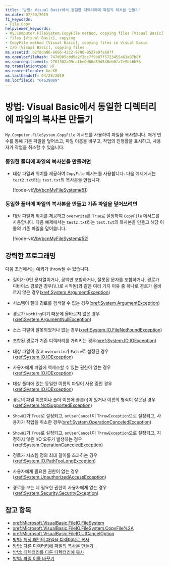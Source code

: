 ```yaml
---
title: '방법: Visual Basic에서 동일한 디렉터리에 파일의 복사본 만들기'
ms.date: 07/20/2015
f1_keywords:
- File.Copy
helpviewer_keywords:
- My.Computer.FileSystem.CopyFile method, copying files [Visual Basic]
- files [Visual Basic], copying
- CopyFile method [Visual Basic], copying files in Visual Basic
- I/O [Visual Basic], copying files
ms.assetid: b2fdda86-e666-42c2-9706-9527e9fa68ff
ms.openlocfilehash: 747d985cbd9e2f2cc7f9b07f5723455a63a87b8f
ms.sourcegitcommit: 2701302a99cafbe0d86d53d540eb0fa7e9b46b36
ms.translationtype: HT
ms.contentlocale: ko-KR
ms.lasthandoff: 04/28/2019
ms.locfileid: "64629089"
---
```

# <a name="how-to-create-a-copy-of-a-file-in-the-same-directory-in-visual-basic"></a>방법: Visual Basic에서 동일한 디렉터리에 파일의 복사본 만들기
`My.Computer.FileSystem.CopyFile` 메서드를 사용하여 파일을 복사합니다. 매개 변수를 통해 기존 파일을 덮어쓰고, 파일 이름을 바꾸고, 작업의 진행률을 표시하고, 사용자가 작업을 취소할 수 있습니다.  
  
### <a name="to-create-a-copy-of-a-file-in-the-same-folder"></a>동일한 폴더에 파일의 복사본을 만들려면  
  
- 대상 파일과 위치를 제공하여 `CopyFile` 메서드를 사용합니다. 다음 예제에서는 `test2.txt`라는 `test.txt`의 복사본을 만듭니다.  
  
     [!code-vb[VbVbcnMyFileSystem#51](~/samples/snippets/visualbasic/VS_Snippets_VBCSharp/VbVbcnMyFileSystem/VB/Class1.vb#51)]  
  
### <a name="to-create-a-copy-of-a-file-in-the-same-folder-overwriting-existing-files"></a>동일한 폴더에 파일의 복사본을 만들고 기존 파일을 덮어쓰려면  
  
- 대상 파일과 위치를 제공하고 `overwrite`를 `True`로 설정하여 `CopyFile` 메서드를 사용합니다. 다음 예제에서는 `test2.txt`라는 `test.txt`의 복사본을 만들고 해당 이름의 기존 파일을 덮어씁니다.  
  
     [!code-vb[VbVbcnMyFileSystem#52](~/samples/snippets/visualbasic/VS_Snippets_VBCSharp/VbVbcnMyFileSystem/VB/Class1.vb#52)]  
  
## <a name="robust-programming"></a>강력한 프로그래밍  
 다음 조건에서는 예외가 throw될 수 있습니다.  
  
- 길이가 0인 문자열이거나, 공백만 포함하거나, 잘못된 문자를 포함하거나, 경로가 디바이스 경로인 경우(\\\\.\\로 시작됨)와 같은 여러 가지 이유 중 하나로 경로가 올바르지 않은 경우(<xref:System.ArgumentException>)  
  
- 시스템이 절대 경로를 검색할 수 없는 경우(<xref:System.ArgumentException>)  
  
- 경로가 `Nothing`이기 때문에 올바르지 않은 경우(<xref:System.ArgumentNullException>)  
  
- 소스 파일이 잘못되었거나 없는 경우(<xref:System.IO.FileNotFoundException>)  
  
- 조합된 경로가 기존 디렉터리를 가리키는 경우(<xref:System.IO.IOException>)  
  
- 대상 파일이 있고 `overwrite`가 `False`로 설정된 경우(<xref:System.IO.IOException>)  
  
- 사용자에게 파일에 액세스할 수 있는 권한이 없는 경우(<xref:System.IO.IOException>)  
  
- 대상 폴더에 있는 동일한 이름의 파일이 사용 중인 경우 (<xref:System.IO.IOException>)  
  
- 경로의 파일 이름이나 폴더 이름에 콜론(:)이 있거나 이름의 형식이 잘못된 경우(<xref:System.NotSupportedException>)  
  
- `ShowUI`가 `True`로 설정되고, `onUserCancel`이 `ThrowException`으로 설정되고, 사용자가 작업을 취소한 경우(<xref:System.OperationCanceledException>)  
  
- `ShowUI`가 `True`로 설정되고, `onUserCancel`이 `ThrowException`으로 설정되고, 지정하지 않은 I/O 오류가 발생하는 경우(<xref:System.OperationCanceledException>)  
  
- 경로가 시스템 정의 최대 길이를 초과하는 경우(<xref:System.IO.PathTooLongException>)  
  
- 사용자에게 필요한 권한이 없는 경우(<xref:System.UnauthorizedAccessException>)  
  
- 경로를 보는 데 필요한 권한이 사용자에게 없는 경우(<xref:System.Security.SecurityException>)  
  
## <a name="see-also"></a>참고 항목

- <xref:Microsoft.VisualBasic.FileIO.FileSystem>
- <xref:Microsoft.VisualBasic.FileIO.FileSystem.CopyFile%2A>
- <xref:Microsoft.VisualBasic.FileIO.UICancelOption>
- [방법: 특정 패턴의 파일을 디렉터리로 복사](../../../../visual-basic/developing-apps/programming/drives-directories-files/how-to-copy-files-with-a-specific-pattern-to-a-directory.md)
- [방법: 다른 디렉터리에 파일의 복사본 만들기](../../../../visual-basic/developing-apps/programming/drives-directories-files/how-to-create-a-copy-of-a-file-in-a-different-directory.md)
- [방법: 디렉터리를 다른 디렉터리에 복사](../../../../visual-basic/developing-apps/programming/drives-directories-files/how-to-copy-a-directory-to-another-directory.md)
- [방법: 파일 이름 바꾸기](../../../../visual-basic/developing-apps/programming/drives-directories-files/how-to-rename-a-file.md)
